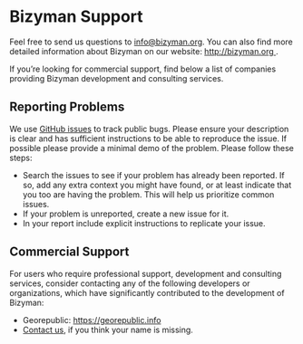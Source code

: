 # Bizyman Support
Feel free to send us questions to [info@bizyman.org](mailto:info@bizyman.org).
You can also find more detailed information about Bizyman on our website: [http://bizyman.org
](http://bizyman.org).

If you’re looking for commercial support, find below a list of companies providing Bizyman development and consulting services.

## Reporting Problems
We use [GitHub issues](https://github.com/bizyman) to track public bugs. Please ensure your description is clear and has sufficient instructions to be able to reproduce the issue. If possible please provide a minimal demo of the problem. Please follow these steps:

- Search the issues to see if your problem has already been reported. If so, add any extra context you might have found, or at least indicate that you too are having the problem. This will help us prioritize common issues.
- If your problem is unreported, create a new issue for it.
- In your report include explicit instructions to replicate your issue. 

## Commercial Support
For users who require professional support, development and consulting services, consider contacting any of the following developers or organizations, which have significantly contributed to the development of Bizyman:

- Georepublic: https://georepublic.info
- [Contact us](mailto:info@sensoratlas.com), if you think your name is missing.
